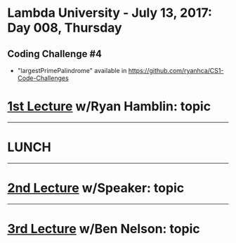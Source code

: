 # Lambda University - July 13, 2017: Day 008, Thursday
## Coding Challenge #4
- "largestPrimePalindrome" available in https://github.com/ryanhca/CS1-Code-Challenges

# [1st Lecture](URL) w/Ryan Hamblin: topic

***
# LUNCH
***

# [2nd Lecture](URL) w/Speaker: topic

***

# [3rd Lecture](URL) w/Ben Nelson: topic
